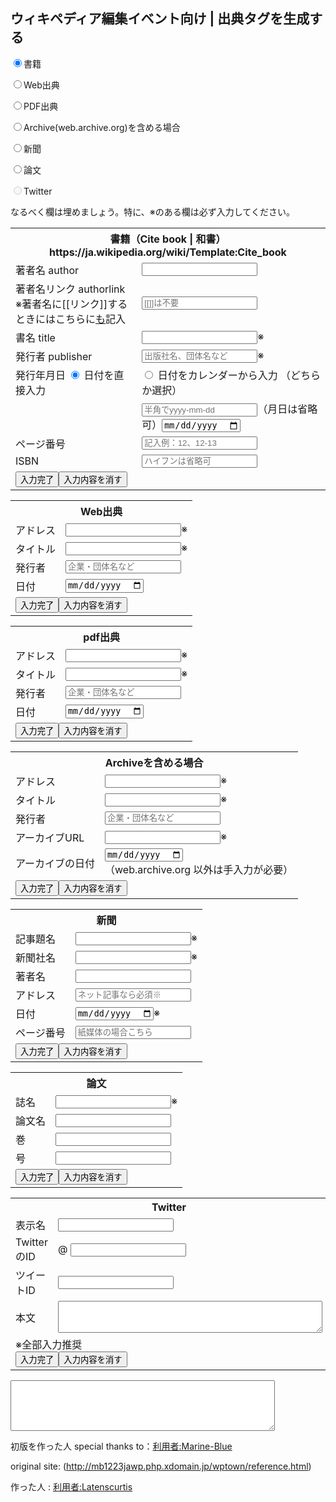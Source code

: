 
<script type="text/javascript" src="https://code.jquery.com/jquery-3.5.1.min.js"></script>
<script type="text/javascript" src="ref_tag.js"></script>


## ウィキペディア編集イベント向け | 出典タグを生成する


<div id="type">
<p>
<input type="radio" name="type" onClick="type_change('#ref_book')" id="book" value="#ref_book" checked><label for="book">書籍</label><br/>
	
<input type="radio" name="type" onClick="type_change('#ref_web')" id="web" value="#ref_web"><label for="web">Web出典</label><br/>
	
<input type="radio" name="type" onClick="type_change('#ref_pdf')" id="pdf" value="#ref_pdf"><label for="pdf">PDF出典</label><br/>
	
<input type="radio" name="type" onClick="type_change('#ref_archive')" id="archive" value="#ref_archive"><label for="archive">Archive(web.archive.org)を含める場合</label><br/>
	
<input type="radio" name="type" onClick="type_change('#ref_newspaper')" id="newspaper" value="#ref_newspaper"><label for="newspaper">新聞</label><br/>
	
<input type="radio" name="type" onClick="type_change('#ref_journal')" id="journal" value="#ref_journal"><label for="journal">論文</label><br/>
	
<input type="radio" name="type" onClick="type_change('#ref_tweet')" id="tweet" value="#ref_tweet" class="opiton_hide" disabled><label for="tweet" class="opiton_hide">Twitter</label><br/>
	
</p>

なるべく欄は埋めましょう。特に、<span class="need">※</span>のある欄は必ず入力してください。

</div>

<div id="ref_book" class="ref_type">
<form>
<table class="ref_input">
<tr>
<th colspan="2">書籍（Cite book | 和書）<br/> https://ja.wikipedia.org/wiki/Template:Cite_book </th>
</tr>
<tr>
    <td class="first_input">著者名 author</td>
    <td><input type="text" name="author"></td>
</tr>
<tr>
    <td>著者名リンク authorlink<br/>※著者名に[[リンク]]するときにはこちらに<u>も</u>記入</td>
    <td><input type="text" name="author_link" placeholder="[[]]は不要"></td>
</tr>
<tr>
    <td>書名 title</td>
    <td><input type="text" name="title"><span class="need title">※</span></td>
</tr>
<tr>
    <td>発行者 publisher</td>
    <td><input type="text" name="publisher" placeholder="出版社名、団体名など"><span class="need publisher">※</span></td>
</tr>
<tr>
    <td>発行年月日
    <input type="radio" name="yearInput" value="#directInput" id="direct" onclick="inputSelect('#directInput','#calenderInput','#directLabel','#calenderLabel')" class="yy_direct" checked="checked">
    <label for="direct" id="directLabel">日付を直接入力</label>
    </td>
    <td>
    <input type="radio" name="yearInput" value="#calenderInput" id="calender" onclick="inputSelect('#calenderInput','#directInput','#calenderLabel','#directLabel')" class="yy_calender">
    <label for="calender" id="calenderLabel">日付をカレンダーから入力</label>
    （どちらか選択）
    </td>
</tr>
<tr>
    <td class="book_date">&nbsp;</td>
    <td><input type="text" name="yearDirect" id="directInput" class="yearInput" onchange="date_replace()" placeholder="半角でyyyy-mm-dd"><span class="directInputNote">（月日は省略可）</span><input type="date" name="yearCalender" id="calenderInput" class="yearInput"></td>
</tr>
<tr>
    <td>ページ番号</td>
    <td><input type="text" name="page" onchange="page_replace()" placeholder="記入例：12、12-13"></td>
</tr>
<tr>
    <td>ISBN</td>
    <td><input type="text" name="isbn" placeholder="ハイフンは省略可" onchange="isbn_replace()"></td>
</tr>
<tr>
   <td colspan="2" class="button"><input type="button" value="入力完了" onClick="ref_book()"><input type="reset" value="入力内容を消す"></td>
</tr>
</table>
</form>
</div>


<div id="ref_web" class="ref_type">
<form>
<table class="ref_input">
<tr>
<th colspan="2">Web出典</th>
</tr>
<tr>
</tr>
<tr>
<td class="first_input">アドレス</td><td><input type="text" name="url"><span class="need address">※</span></td>
</tr>
<tr>
<td>タイトル</td><td><input type="text" name="title"><span class="need title">※</span></td>
</tr>
<tr>
<td>発行者</td><td><input type="text" name="publisher" placeholder="企業・団体名など"></td>
</tr>
<tr>
<td>日付</td><td><input type="date" name="date"></td>
</tr>
<tr>
<td colspan="2" class="button"><input type="button" value="入力完了" onClick="ref_web()"><input type="reset" value="入力内容を消す"></td>
</tr>
</table>
</form>
</div>
<div id="ref_pdf" class="ref_type">
<form>
<table class="ref_input">
<tr>
<th colspan="2">pdf出典</th>
</tr>
<tr>
</tr>
<tr>
<td class="first_input">アドレス</td><td><input type="text" name="url"><span class="need address">※</span></td>
</tr>
<tr>
<td>タイトル</td><td><input type="text" name="title"><span class="need title">※</span></td>
</tr>
<tr>
<td>発行者</td><td><input type="text" name="publisher" placeholder="企業・団体名など"></td>
</tr>
<tr>
<td>日付</td><td><input type="date" name="date"></td>
</tr>
<tr>
<td colspan="2" class="button"><input type="button" value="入力完了" onClick="ref_pdf()"><input type="reset" value="入力内容を消す"></td>
</tr>
</table>
</form>
</div>
<div id="ref_archive" class="ref_type">
<form>
<table class="ref_input">
<tr>
<th colspan="2">Archiveを含める場合</th>
</tr>
<tr>
<td class="first_input">アドレス</td><td><input type="text" name="url"><span class="need address">※</span></td>
</tr>
<tr>
<td>タイトル</td><td><input type="text" name="title"><span class="need title">※</span></td>
</tr>
<tr>
<td>発行者</td><td><input type="text" name="publisher" placeholder="企業・団体名など"></td>
</tr>
<tr>
<td>アーカイブURL</td><td><input type="text" name="archive"><span class="need arcurl">※</span></td>
</tr>
<tr>
<td>アーカイブの日付</td><td><input type="date" name="archivedate"><span class="need arcdate"></span><br>（web.archive.org 以外は手入力が必要）</td>
</tr>
<tr>
<td colspan="2" class="button"><input type="button" value="入力完了" onClick="ref_archive()"><input type="reset" value="入力内容を消す"></td>
</tr>
</table>
</form>
</div>

<div id="ref_newspaper" class="ref_type">
<form>
<table class="ref_input">
<tr>
<th colspan="2">新聞</th>
</tr>
<tr>
<td class="first_input">記事題名</td><td><input type="text" name="title"><span class="need title">※</span></td>
</tr>
<tr>
<td>新聞社名</td><td><input type="text" name="newspaper"><span class="need news">※</span></td>
</tr>
<tr>
<td>著者名</td><td><input type="text" name="author"></td>
</tr>
<tr>
<td>アドレス</td><td><input type="text" name="url" placeholder="ネット記事なら必須※"></td>
</tr>
<tr>
<td>日付</td><td><input type="date" name="date"><span class="need date">※</span></td>
</tr>
<tr>
<td>ページ番号</td><td><input type="text" name="page" placeholder="紙媒体の場合こちら"></td>
</tr>
<tr>
<td colspan="2" class="button"><input type="button" value="入力完了" onClick="ref_newspaper()"><input type="reset" value="入力内容を消す"></td>
</tr>
</table>
</form>
</div>
<div id="ref_journal" class="ref_type">
<form>
<table class="ref_input">
<tr>
<th colspan="2">論文</th>
</tr>
<tr>
<td class="first_input">誌名</td><td><input type="text" name="journal"><span class="need journal">※</span></td>
</tr>
<tr>
<td>論文名</td><td><input type="text" name="title"></td>
</tr>
<tr>
<td>巻</td><td><input type="text" name="volume"></td>
</tr>
<tr>
<td>号</td><td><input type="text" name="issue"></td>
</tr>
<tr>
<td colspan="2" class="button"><input type="button" value="入力完了" onClick="ref_journal()"><input type="reset" value="入力内容を消す"></td>
</tr>
</table>
</form>
</div>
<div id="ref_tweet" class="ref_type">
<form>
<table class="ref_input">
<tr>
<th colspan="2">Twitter</th>
</tr>
<tr>
<td class="first_input">表示名</td><td><input type="text" name="twitter_name"></td>
</tr>
<tr>
<td>TwitterのID</td><td>@ <input type="text" name="twitter_id"></td>
</tr>
<tr>
<td>ツイートID</td><td><input type="text" name="tweet_id"></td>
</tr>
<tr>
<td>本文</td><td><textarea cols="50" rows="3" name="tweet"></textarea></td>
</tr>
<tr>
<td colspan="2" class="button"><span class="need">※</span>全部入力推奨<br><input type="button" value="入力完了" onClick="ref_tweet()"><input type="reset" value="入力内容を消す"></td>
</tr>
</table>
</form>
</div>

<p>
<textarea cols="50" rows="5" id="result" onfocus="this.select()"></textarea>
</p>

初版を作った人 special thanks to：[利用者:Marine-Blue](https://ja.wikipedia.org/wiki/%E5%88%A9%E7%94%A8%E8%80%85:Marine-Blue)

original site: (http://mb1223jawp.php.xdomain.jp/wptown/reference.html)

作った人 : [利用者:Latenscurtis](https://ja.wikipedia.org/wiki/%E5%88%A9%E7%94%A8%E8%80%85:Latenscurtis)
